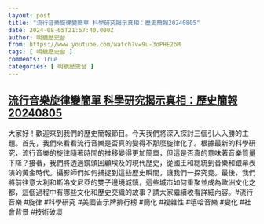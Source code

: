 ```yaml
---
layout: post
title: "流行音樂旋律變簡單 科學研究揭示真相：歷史簡報20240805"
date: 2024-08-05T21:57:40.000Z
author: 明鏡歷史台
from: https://www.youtube.com/watch?v=9u-3oPHE2bM
tags: [ 明鏡歷史台 ]
comments: True
categories: [ 明鏡歷史台 ]
---
```

<!--1722895060000-->
[流行音樂旋律變簡單 科學研究揭示真相：歷史簡報20240805](https://www.youtube.com/watch?v=9u-3oPHE2bM)
------

<div>
大家好！歡迎來到我們的歷史簡報節目。今天我們將深入探討三個引人入勝的主題。首先，我們來看看流行音樂是否真的變得不那麼旋律化了。根據最新的科學研究，流行音樂的旋律隨著時間的推移變得更加簡單，但這是否真的意味著音樂質量下降？接著，我們將透過鏡頭回顧埃及的現代歷史，從國王和總統到音樂和銀幕表演的黃金時代。攝影師們如何捕捉到這些歷史瞬間，讓我們一探究竟。最後，我們將前往意大利和斯洛文尼亞的雙子邊境城鎮，這些城市如何重聚並成為歐洲文化之都，這個過程中有哪些文化和歷史交織的故事？請大家繼續收看詳細內容。#流行音樂 #旋律 #科學研究 #美國告示牌排行榜 #簡化 #複雜性 #嘻哈音樂 #變化 #社會背景 #技術破壞
</div>
